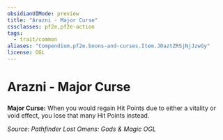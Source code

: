 ```yaml
---
obsidianUIMode: preview
title: "Arazni - Major Curse"
cssclasses: pf2e,pf2e-action
tags:
  - trait/common
aliases: "Compendium.pf2e.boons-and-curses.Item.J0aztZRSjNjJzwGy"
license: OGL
---
```

# Arazni - Major Curse

### 






**Major Curse:** When you would regain Hit Points due to either a vitality or void effect, you lose that many Hit Points instead.

*Source: Pathfinder Lost Omens: Gods & Magic*
*OGL*